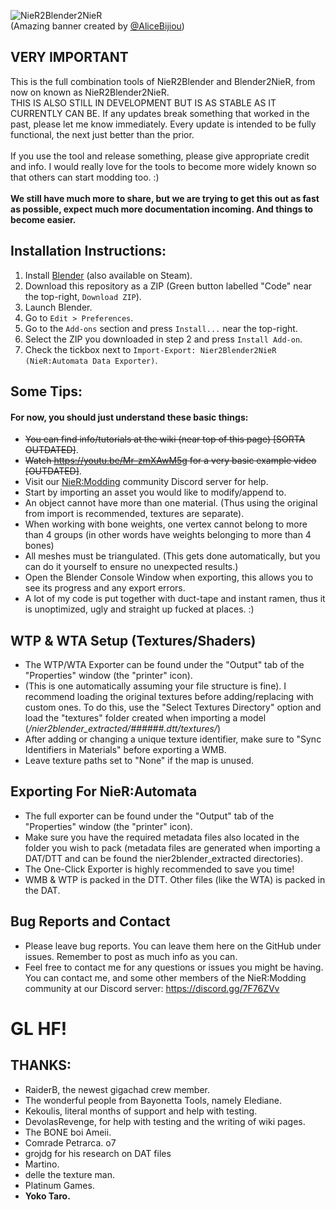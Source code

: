 ![NieR2Blender2NieR](https://i.imgur.com/vdkqt8S.png) <br>
(Amazing banner created by [@AliceBijiou](https://x.com/AliceBijiou))
## VERY IMPORTANT
This is the full combination tools of NieR2Blender and Blender2NieR, from now on known as NieR2Blender2NieR. <br>
THIS IS ALSO STILL IN DEVELOPMENT BUT IS AS STABLE AS IT CURRENTLY CAN BE. If any updates break something that worked in the past, please let me know immediately. Every update is intended to be fully functional, the next just better than the prior. <br>
<br>
If you use the tool and release something, please give appropriate credit and info. I would really love for the tools to become more 
widely known so that others can start modding too. :)
<br> <br>
**We still have much more to share, but we are trying to get this out as fast as possible, expect much more documentation incoming. And things to become easier.**

## Installation Instructions:
1. Install [Blender](https://www.blender.org/) (also available on Steam).
2. Download this repository as a ZIP (Green button labelled "Code" near the top-right, `Download ZIP`).
3. Launch Blender.
4. Go to `Edit > Preferences`.
5. Go to the `Add-ons` section and press `Install...` near the top-right.
6. Select the ZIP you downloaded in step 2 and press `Install Add-on`.
7. Check the tickbox next to `Import-Export: Nier2Blender2NieR (NieR:Automata Data Exporter)`.

## Some Tips:
#### For now, you should just understand these basic things:
* ~~You can find info/tutorials at the wiki (near top of this page) [SORTA OUTDATED]~~.
* ~~Watch https://youtu.be/Mr-zmXAwM5g for a very basic example video [OUTDATED]~~.
* Visit our [NieR:Modding](https://discord.gg/7F76ZVv) community Discord server for help.
* Start by importing an asset you would like to modify/append to.
* An object cannot have more than one material. (Thus using the original from import is recommended, textures are separate). <br>
* When working with bone weights, one vertex cannot belong to more than 4 groups (in other words have weights belonging to more than 4 bones) <br>
* All meshes must be triangulated. (This gets done automatically, but you can do it yourself to ensure no unexpected results.) <br>
* Open the Blender Console Window when exporting, this allows you to see its progress and any export errors. <br>
* A lot of my code is put together with duct-tape and instant ramen, thus it is unoptimized, ugly and straight up fucked at places. :)

## WTP & WTA Setup (Textures/Shaders)
* The WTP/WTA Exporter can be found under the "Output" tab of the "Properties" window (the "printer" icon).
* (This is one automatically assuming your file structure is fine). I recommend loading the original textures before adding/replacing with custom ones. To do this, use the "Select Textures Directory" option and load the "textures" folder created when importing a model (*/nier2blender_extracted/######.dtt/textures/*)
* After adding or changing a unique texture identifier, make sure to "Sync Identifiers in Materials" before exporting a WMB.
* Leave texture paths set to "None" if the map is unused.

## Exporting For NieR:Automata
* The full exporter can be found under the "Output" tab of the "Properties" window (the "printer" icon).
* Make sure you have the required metadata files also located in the folder you wish to pack (metadata files are generated when importing a DAT/DTT and can be found the nier2blender_extracted directories).
* The One-Click Exporter is highly recommended to save you time!
* WMB & WTP is packed in the DTT. Other files (like the WTA) is packed in the DAT.
 
## Bug Reports and Contact
* Please leave bug reports. You can leave them here on the GitHub under issues. Remember to post as much info as you can. <br>
* Feel free to contact me for any questions or issues you might be having. You can contact me, and some other members of the NieR:Modding community at our Discord server: https://discord.gg/7F76ZVv

# GL HF!

## THANKS:
* RaiderB, the newest gigachad crew member.
* The wonderful people from Bayonetta Tools, namely Elediane.
* Kekoulis, literal months of support and help with testing.
* DevolasRevenge, for help with testing and the writing of wiki pages.
* The BONE boi Ameii.
* Comrade Petrarca. o7
* grojdg for his research on DAT files
* Martino.
* delle the texture man.
* Platinum Games.
* **Yoko Taro.**

